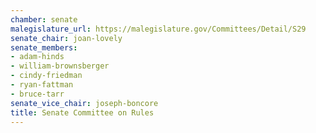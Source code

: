 ```yaml
---
chamber: senate
malegislature_url: https://malegislature.gov/Committees/Detail/S29
senate_chair: joan-lovely
senate_members:
- adam-hinds
- william-brownsberger
- cindy-friedman
- ryan-fattman
- bruce-tarr
senate_vice_chair: joseph-boncore
title: Senate Committee on Rules
---
```

